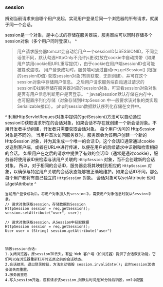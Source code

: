 ### **session**
辨别当前请求来自哪个用户发起，实现用户登录后同一个浏览器的所有请求，就属于同一个会话。

session是一个对象，是中心式的存储在服务器端，服务器端可以同时存储多个session对象（多个用户同时登录）。
^
>用户请求服务器tomcat会自动给用户一个sessionID(JSESSIONID，不同会话值不同，默认勾选HttpOnly不允许js更改)放在cookie中自动携带（如果用户禁用cookie用URL重写提供），由于cookie在用户端sessionID也可能被篡改盗取。
用户登录成功时，服务端可通过自动req.getSession() (根据的sessionID值)  获取session对象(有则获取，无则创建)，并可在这个session对象中存储用户信息。
之后用户请求服务端自动通过请求的sessionID找到存储在服务器对应的session对象，可查看session对象对象是否有用户信息判断用户是否登录。
^
>java的session默认存储在内存中，也可配置序列化存储（对象存储到HttpSession 中一般要求该对象的类实现Serializable接口）。
php的session数据默认序列化存储在文件中。

^
利用HttpServletRequest对象中提供的getSession()方法可以自动通过sessionID获取请求所在的会话对象，如果会话不存在就创建一个新会话对象。不用开发者手动创建，开发者只需要获取会话对象。
每个用户访问的 HttpSession对象是不同的。
当用户首次访问服务器时，服务器会为该用户创建一个新的 HttpSession 对象，并为其生成一个唯一的会话ID。这个会话ID通常通过cookie发送到客户端，或者在URL中进行传递，以便在用户的后续请求中识别和检索相应的会话。
如果用户在之后的请求中提供了有效的会话ID（通常是通过cookie），服务器将使用该ID来检索与该用户关联的 `HttpSession` 对象，而不会创建新的会话对象。
所以，对于相同的会话ID，服务器会将其映射到相应的 `HttpSession` 对象，以确保与特定用户关联的会话状态能够被正确地维护。如果会话ID不同，那么每个用户都将有自己独立的 `HttpSession` 对象。
会话对象可以setAttribute
也可以getAttribute
^
```
当前用户登录成功后，将用户对象加入到session中，需要用户对象信息时就从Session中拿。
// 请求对象获取session，存储数据到Session
HttpSession session = req.getSession();
session.setAttribute("user", user);

// 请求对象获取session，从Session中获取数据
HttpSession session = req.getSession();
User user = (String) session.getAttribute("user")



销毁session会话:
1.关闭浏览器，原sessionID丢失，有些 Web 客户端（如浏览器）提供了会话恢复功能，它们可以在浏览器重新打开时还原之前的会话状态。
2.会话结束，退出登录按钮，方法主动销毁 session.invalidate(); 此时sessionID也会消失而重置。
3.服务器重启
4.写入session开始，没有请求该session,则默认时间是30分钟后销毁，xml中配置
```
